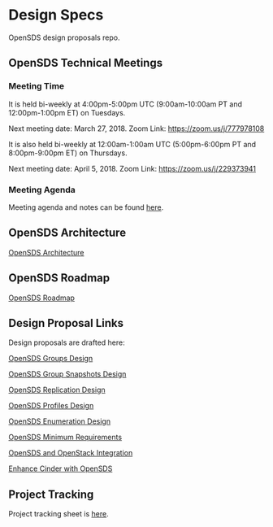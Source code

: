 # Design Specs
OpenSDS design proposals repo.

## OpenSDS Technical Meetings
### Meeting Time

It is held bi-weekly at 4:00pm-5:00pm UTC (9:00am-10:00am PT and 12:00pm-1:00pm ET) on Tuesdays.

Next meeting date: March 27, 2018. Zoom Link: https://zoom.us/j/777978108


It is also held bi-weekly at 12:00am-1:00am UTC (5:00pm-6:00pm PT and 8:00pm-9:00pm ET) on Thursdays.

Next meeting date: April 5, 2018. Zoom Link:  https://zoom.us/j/229373941

### Meeting Agenda
Meeting agenda and notes can be found [here](https://docs.google.com/document/d/1JlxAAOtvZvvf_KhVr8XQa6mUD7lkHOXlxuGruTKEukE/edit?usp=sharing).

## OpenSDS Architecture

[OpenSDS Architecture](https://docs.google.com/presentation/d/1-XZJ8lUSGzSXNs23P2MBSUjuyaIumWhSU85hKUbqauM/edit#)

## OpenSDS Roadmap

[OpenSDS Roadmap](https://docs.google.com/presentation/d/1wDhKmdBFOnWraDL98lSWvVoqbuw-xOTA549O04_de_U/edit#)

## Design Proposal Links

Design proposals are drafted here:

[OpenSDS Groups Design](https://docs.google.com/document/d/1bjDaeEQd1Zf9av8Vd4Yn7jfp1Eiv-bBBxafAAsAACrU/edit#)

[OpenSDS Group Snapshots Design](https://docs.google.com/document/d/1mlnuVfRFhu_bczp8EWMdE2XR9xyNImOvVokLGgM6kCc/edit#)

[OpenSDS Replication Design](https://docs.google.com/document/d/1ymjJdBjFntaVcnR-m--VdSILkzOOj3CM4mZA1Sg5Mk0/edit#)

[OpenSDS Profiles Design](https://docs.google.com/document/d/1irNnz019j0XuW6SZNigs6QuYFOCC3uL44EkRYJiHyq8/edit#)

[OpenSDS Enumeration Design](https://docs.google.com/document/d/1f-ta2CbORuXPTdEZybl48hqbBpq2wnsy1puxbzlvLik/edit#)

[OpenSDS Minimum Requirements](https://docs.google.com/document/d/1lOntboT99pN-5iS4Z6_gz1Dzwlx7y1Q2weo1VxC_Knk/edit#)

[OpenSDS and OpenStack Integration](https://docs.google.com/document/d/1xZWMlVSd1ove-N-xWv3ZmRbiauzBmdgiQu2C6HRSJKI/edit#)

[Enhance Cinder with OpenSDS](https://docs.google.com/presentation/d/1Vn5dBLyUXlcTyNCdw-hgTqX5bMd4VDpCQNk7SgfipXA/edit#)

## Project Tracking

Project tracking sheet is [here](https://docs.google.com/spreadsheets/d/1eFZsYCqTW8-zc8K6IMFUVhmzrZQKpOeO8Br0cCraPlU/edit?usp=sharing).


